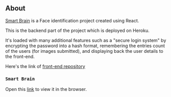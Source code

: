 ## About

[Smart Brain]() is a Face identification project created using React.<br /> 

This is the backend part of the project which is deployed on Heroku.

It's loaded with many additional features such as a "secure login system" by encrypting the password into a hash format, remembering the entries count of the users (for images submitted), and displaying back the user details to the front-end.

Here's the link of [front-end repository](https://github.com/KonstantynRomanowski/FaceApp-FrontEnd-) 

### `Smart Brain`
Open this [link]() to view it in the browser.
